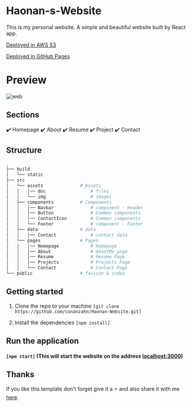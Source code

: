 # Haonan-s-Website
This is my personal website. A simple and beautiful website built by React app.
<!-- See: Haonan Website -->
[Deployed in AWS S3](http://haonan.zhang.website.s3-website.us-east-2.amazonaws.com/)

[Deployed in GitHub Pages](https://conanzahn.github.io/Haonan-Website/)

# Preview
![web](https://user-images.githubusercontent.com/54277153/130323600-52cf3b3d-d524-4e2b-8869-bed113dc5ab2.jpg)

## Sections
✔️ Homepage 
✔️ About 
✔️ Resume 
✔️ Project 
✔️ Contact 

## Structure

```bash
.
├── build
│   └── static              
├── src
│   └── assets              # Assets
│   │   │── doc             	# files
│   │   └── img         		# images 
│   ├── components          # Components
│   │   │── Navbar          	# component - Header
│   │   │── Button          	# Common components
│   │   │── ContactIcon     	# Common components
│   │   └── Footer          	# component - Footer
│   ├── data          		# data
│   │   │── Contact         	# contact data
│   └── pages               # Pages
│   │   │── Homepage     		# Homepage
│   │   │── About          		# AboutMe page
│   │   │── Resume     			# Resume Page
│   │   │── Projects       		# Projects Page
│   │   └── Contact        		# Contact Page
└── public                  # favicon & index
```




## Getting started
1. Clone the repo to your machine ```[git clone https://github.com/conanzahn/Haonan-Website.git]```

2. Install the dependencies ```[npm install]```

## Run the application
#### ```[npm start]``` (This will start the website on the address [localhost:3000](http://localhost:3000))


## Thanks
If you like this template don't forget give it a ⭐ and also share it with me [here](mailto:conanzahn@gmail.com).

